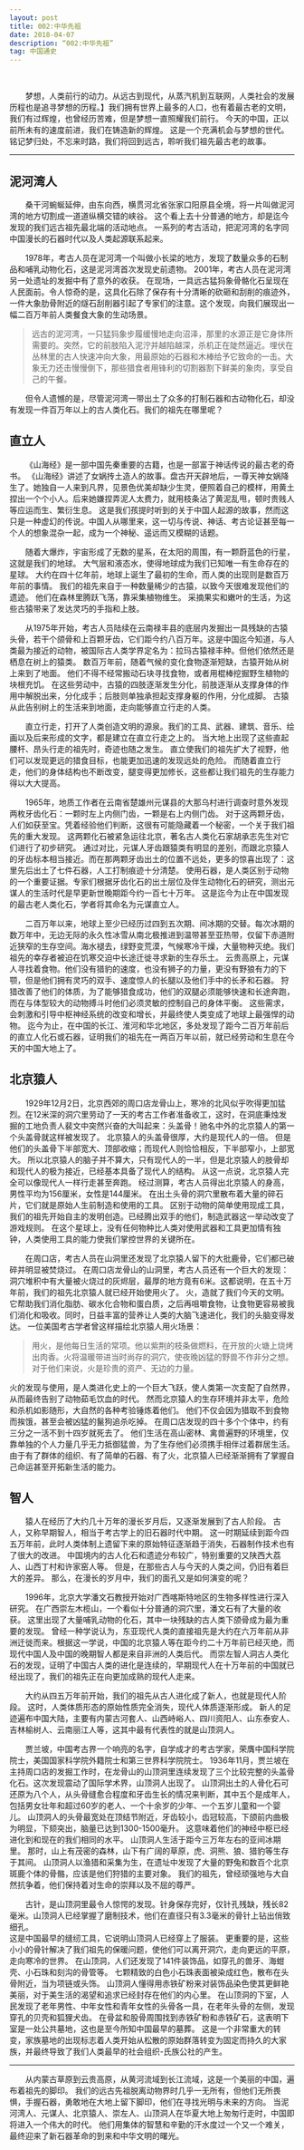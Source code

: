 ```yaml
---
layout: post
title: 002:中华先祖
date: 2018-04-07
description: “002:中华先祖”
tag: 中国通史
---
```


<br/>

&emsp;&emsp;梦想，人类前行的动力。从远古到现代，从蒸汽机到互联网，人类社会的发展历程也是追寻梦想的历程。】我们拥有世界上最多的人口，也有着最古老的文明，我们有过辉煌，也曾经历苦难，但是梦想一直照耀我们前行。
今天的中国，正以前所未有的速度前进，我们在铸造新的辉煌。
这是一个充满机会与梦想的世代。
铭记梦归处，不忘来时路，我们将回到远古，聆听我们祖先最古老的故事。

****


## 泥河湾人

&emsp;&emsp;桑干河蜿蜒延伸，由东向西，横贯河北省张家口阳原县全境，将一片叫做泥河湾的地方切割成一道道纵横交错的峡谷。
这个看上去十分普通的地方，却是迄今发现的我们远古祖先最北端的活动地点。
一系列的考古活动，把泥河湾的名字同中国漫长的石器时代以及人类起源联系起来。

&emsp;&emsp;1978年，考古人员在泥河湾一个叫做小长梁的地方，发现了数量众多的石制品和哺乳动物化石，这是泥河湾首次发现史前遗物。
2001年，考古人员在泥河湾另一处遗址的发掘中有了意外的收获。
在现场，一具远古猛犸象骨骼化石呈现在人民面前。令人惊奇的是，这具化石除了保存有十分清晰的砍砸和刮削的痕迹外，一件大象肋骨附近的燧石刮削器引起了专家们的注意。这个发现，向我们展现出一幅二百万年前人类餐食大象的生动场景。

>远古的泥河湾，一只猛犸象步履缓慢地走向沼泽，那里的水源正是它身体所需要的。突然，它的前肢陷入泥泞并越陷越深，杀机正在陡然逼近。埋伏在丛林里的古人快速冲向大象，用最原始的石器和木棒给予它致命的一击。大象无力还击慢慢倒下，那些猎食者用锋利的切割器割下鲜美的象肉，享受自己的午餐。

&emsp;&emsp;但令人遗憾的是，尽管泥河湾一带出土了众多的打制石器和古动物化石，却没有发现一件百万年以上的古人类化石。我们的祖先在哪里呢？


## 直立人

&emsp;&emsp;《山海经》是一部中国先秦重要的古籍，也是一部富于神话传说的最古老的奇书。
《山海经》讲述了女娲抟土造人的故事。盘古开天辟地后，一尊天神女娲降生了。她独自一人来到凡界，见景色优美却缺少生灵，便照着自己的模样，用黄土捏出一个个小人。后来她嫌捏弄泥人太费力，就用枝条沾了黄泥乱甩，顿时贵贱人等应运而生、繁衍生息。
这是我们孩提时听到的关于中国人起源的故事，然而这只是一种虚幻的传说。中国人从哪里来，这一切与传说、神话、考古论证甚至每一个人的想象混杂一起，成为一个神秘、遥远而又模糊的话题。 

&emsp;&emsp;随着大爆炸，宇宙形成了无数的星系，在太阳的周围，有一颗蔚蓝色的行星，这就是我们的地球。
大气层和液态水，使得地球成为我们已知唯一有生命存在的星球。
大约在四十亿年前，地球上诞生了最初的生命，而人类的出现则是数百万年前的事情。
我们的祖先来自于一种数量稀少的古猿，以致今天很难发现他们的遗迹。
他们在森林里腾跃飞荡，靠采集植物维生。
采摘果实和嫩叶的生活，为这些古猿带来了发达灵巧的手指和上肢。

&emsp;&emsp;从1975年开始，考古人员陆续在云南禄丰县的底层内发掘出一具残缺的古猿头骨，若干个颌骨和上百颗牙齿，它们距今约八百万年。这是中国迄今知道，与人类最为接近的动物，被国际古人类学界定名为：拉玛古猿禄丰种。但他们依然还是栖息在树上的猿类。
数百万年前，随着气候的变化食物逐渐短缺，古猿开始从树上来到了地面。
他们不得不经常搬动石块寻找食物，或者用棍棒挖掘野生植物的块根充饥。
在这些劳动中，古猿的四肢逐渐发生分化，前肢逐渐从支撑身体的作用中解脱出来，分化成手；后肢则单独承担起支撑身躯的作用，分化成脚。
古猿从此告别树上的生活来到地面，走向能够直立行走的人类。

&emsp;&emsp;直立行走，打开了人类创造文明的源泉。我们的工具、武器、建筑、音乐、绘画以及后来形成的文字，都是建立在直立行走之上的。
当大地上出现了这些直起腰杆、昂头行走的祖先时，奇迹也随之发生。
直立使我们的祖先扩大了视野，他们可以发现更远的猎食目标，也能更加迅速的发现远处的危险。
而随着直立行走，他们的身体结构也不断改变，腿变得更加修长，这些都让我们祖先的生存能力得以大大提高。

&emsp;&emsp;1965年，地质工作者在云南省楚雄州元谋县的大那乌村进行调查时意外发现两枚牙齿化石：一颗时左上内侧门齿，一颗是右上内侧门齿。
对于这两颗牙齿，人们如获至宝。凭着经验他们判断，这很有可能隐藏着一个秘密，一个关于我们祖先的重大发现。
这两颗化石被紧急运往北京，著名古人类化石家胡承志先生对它们进行了初步研究。
通过对比，元谋人牙齿跟猿类有明显的差别，而跟北京猿人的牙齿标本相当接近。而在那两颗牙齿出土的位置不远处，更多的惊喜出现了：这里先后出土了七件石器，人工打制痕迹十分清楚。
使用石器，是人类区别于动物的一个重要证据。专家们根据牙齿化石的出土层位及伴生动物化石的研究，测出元谋人的生活时代是早更新世晚期距今约一百七十万年。
这是迄今为止在中国发现的最古老人类化石，学者将其命名为元谋直立人。

&emsp;&emsp;二百万年以来，地球上至少已经历过四到五次期、间冰期的交替。每次冰期的数万年中，无边无际的永久性冰雪从南北极推进到温带甚至亚热带，仅留下赤道附近狭窄的生存空间。海水褪去，绿野变荒漠，气候寒冷干燥，大量物种灭绝。我们祖先的幸存者被迫在饥寒交迫中长途迁徙寻求新的生存乐土。
云贵高原上，元谋人寻找着食物。他们没有猎豹的速度，也没有狮子的力量，更没有野狼有力的下颚，但是他们拥有灵巧的双手、速度惊人的长腿以及他们手中的长矛和石器。
狩猎改善了他们的体质，为了能够猎食成功，他们的双腿必须能够快速和长途奔跑，而在与体型较大的动物搏斗时他们必须灵敏的控制自己的身体平衡。
这些需求，会刺激和引导中枢神经系统的改变和增长，并最终使人类变成了地球上最强悍的动物。
迄今为止，在中国的长江、淮河和华北地区，多处发现了距今二百万年前后的直立人化石或石器，证明我们的祖先在一两百万年以前，就已经劳动和生息在今天的中国大地上了。

## 北京猿人

&emsp;&emsp;1929年12月2日，北京西郊的周口店龙骨山上，寒冷的北风似乎吹得更加猛烈。在12米深的洞穴里劳动了一天的考古工作者准备收工，这时，在洞底秉烛发掘的工地负责人裴文中突然兴奋的大叫起来：头盖骨！驰名中外的北京猿人的第一个头盖骨就这样被发现了。
北京猿人的头盖骨很厚，大约是现代人的一倍。
但是他们的头盖骨下半部宽大、顶部收缩；而现代人则恰恰相反，下半部窄小，上部宽大。
所以北京猿人的脑子并不算大，只有现代人的一半，但是北京猿人的肢骨却和现代人的极为接近，已经基本具备了现代人的结构。
从这一点说，北京猿人完全可以像现代人一样行走甚至奔跑。
经过测算，考古人员得出北京猿人的身高，男性平均为156厘米，女性是144厘米。
在出土头骨的洞穴里散布着大量的碎石片，它们就是原始人生前制造和使用的工具。
区别于动物的简单使用现成工具，我们的祖先开始自主的发明创造。已经腾出双手的他们，制造武器这一举动改变了游戏规则。
在这个星球上，没有任何物种比人类对使用武器和工具更加情有独钟，人类使用工具的能力使我们掌控世界的关键所在。

&emsp;&emsp;在周口店，考古人员在山洞里还发现了北京猿人留下的大批鹿骨，它们都已破碎并明显被焚烧过。
在周口店龙骨山的山洞里，考古人员还有一个巨大的发现：洞穴堆积中有大量被火烧过的灰烬层，最厚的地方竟有6米。这都说明，在五十万年前，我们的祖先北京猿人就已经开始使用火了。
火，造就了我们今天的文明。它帮助我们消化脂肪、碳水化合物和蛋白质，之后再咀嚼食物，让食物更容易被我们消化和吸收。同时，日益丰富的营养让人类的大脑飞速进化，我们的头脑变得发达。
一位美国考古学者曾这样描绘北京猿人用火场景：

>用火，是他每日生活的常项。他以紫荆的枝条做燃料，在开放的火塘上烧烤出肉香。火将温暖带进当时尚存的洞穴，使夜晚凶猛的野兽不作非分之想。对于他们来说，火是珍贵的资产、无边的力量。

火的发现与使用，是人类进化史上的一个巨大飞跃，使人类第一次支配了自然界，从而最终告别了动物茹毛饮血的时代。
然而北京猿人的生存环境并非太平，危险和杀机如影随形，大自然的各种考验锤炼着他们。
他们不仅会因为猎取不到食物而挨饿，甚至会被凶猛的鬣狗追杀吃掉。
在周口店发现的四十多个个体中，约有三分之一活不到十四岁就死去了。
他们生活在高山密林、禽兽遍野的环境里，仅靠单独的个人力量几乎无力抵御猛兽，为了生存他们必须携手相伴过着群居生活。
由于有了群体的组织、有了简单的石器、有了火，北京猿人已经渐渐拥有了掌握自己命运甚至开拓新生活的能力。

## 智人

&emsp;&emsp;猿人在经历了大约几十万年的漫长岁月后，又逐渐发展到了古人阶段。
古人，又称早期智人，相当于考古学上的旧石器时代中期。
这一时期延续到距今四五万年前，此时人类体制上遗留下来的原始特征逐渐趋于消失，石器制作技术也有了很大的改进。
中国境内的古人化石和遗迹分布较广，特别重要的又陕西大荔人、山西丁村和许家窑人等。
但是，在那些古人与今天的人类之间，仍旧有着巨大的差异。
那么，在漫长的岁月中，我们的面孔又是如何演变的呢？

&emsp;&emsp;1996年，北京大学潘文石教授开始对广西喀斯特地区的生物多样性进行深入研究。
在广西崇左木榄山，一个看似十分普通的洞穴里，潘文石有了大量的收获。
这里出现了大量哺乳动物的化石，其中一块残缺的古人类下颌骨成为最为重要的发现。
曾经一种学说认为，东亚现代人类的直接祖先是大约在六万年前从非洲迁徙而来。根据这一学说，中国的北京猿人等在距今约二十万年前已经灭绝，而现代中国人及中国的晚期智人都是来自非洲的人类后代。
而崇左智人洞古人类化石的发现，证明了中国古人类的进化是连续的，早期现代人在十万年前的中国就已经出现了，我们的祖先正在向更加成熟的现代人走来。

&emsp;&emsp;大约从四五万年前开始，我们的祖先从古人进化成了新人，也就是现代人阶段。
这时，人类体质形态的原始性质完全消失，现代人体质逐渐形成。
新人的足迹遍布中国大陆，主要有内蒙古河套人、山西峙峪人、四川资阳人、山东泰安人、吉林榆树人、云南丽江人等，这其中最有代表性的就是山顶洞人。 

&emsp;&emsp;贾兰坡，中国考古界一个响亮的名字，自学成才的考古学家，荣膺中国科学院院士，美国国家科学院外籍院士和第三世界科学院院士。
1936年11月，贾兰坡在主持周口店的发掘工作时，在龙骨山的山顶洞里连续发现了三个比较完整的头盖骨化石。这次发现震动了国际学术界，山顶洞人出现了。
山顶洞出土的人骨化石可还原为八个人，从头骨缝愈合程度和牙齿生长的情况来判断，其中五个是成年人，包括男女壮年和超过60岁的老人、一个十余岁的少年、一个五岁儿童和一个婴儿。
山顶洞人的头骨最宽处在顶结节附近，牙齿较小，齿冠较高，下颌前内曲极为明显，下颏突出，脑量已达到1300-1500毫升。
这意味着他们的神经中枢已经进化到和现在的我们相同的水平。
山顶洞人生活于距今三万年左右的亚间冰期里。
那时，山上有茂密的森林，山下有广阔的草原，虎、洞熊、狼、猎豹等生存于其间。
山顶洞人以渔猎和采集为生，在遗址中发现了大量的野兔和数百个北京斑鹿个体的骨骼，应该是他们狩猎的主要对象。 
我们的祖先，曾经顽强地与大自然抗争着，他们保持着对生命的崇拜以及不屈的尊严。

&emsp;&emsp;古针，是山顶洞里最令人惊愕的发现。针身保存完好，仅针孔残缺，残长82毫米。山顶洞人已经掌握了磨制技术，他们在直径只有3.3毫米的骨针上钻出俏致细孔。  
这是中国最早的缝纫工具，它说明山顶洞人已经穿上了服装。
更重要的是，这些小小的骨针解决了我们祖先的保暖问题，使他们可以离开洞穴，走向更远的平原，走向寒冷的世界。
在山顶洞，人们还发现了141件装饰品，如穿孔的兽牙、海蚶壳、小石珠和刻沟的骨管等。
七颗精致的白色小石珠表面被染成红色，散布在头骨附近，当为项链或头饰。
山顶洞人懂得用赤铁矿粉来对装饰品染色使其更鲜艳美丽，对于美生活的渴望和追求已经封存在他们的内心里。
在山顶洞的下室，人民发现了老年男性、中年女性和青年女性的头骨各一具，在老年头骨的左侧，发现穿孔的贝壳和狐狸犬齿。
在骨盆和股骨周围找到赤铁矿粉和赤铁矿石，这表明下室是一处公共墓地，这也是至今所知中国最早的墓葬。
这是一个非常重大的转变，家族墓地的出现标志着人类开始从松散的原始群落转变为固定而持久的大家族，并最终导致了我们人类最早的社会组织-氏族公社的产生。

***

&emsp;&emsp;从内蒙古草原到云贵高原，从黄河流域到长江流域，这是一个美丽的中国，遍布着祖先的脚印。 
我们的远古先祖脱离动物界时几乎一无所有，但他们无所畏惧，手握石器，勇敢地在大地上留下脚印，他们在寻找光明与未来的方向。 
当泥河湾人、元谋人、北京猿人、崇左人、山顶洞人在华夏大地上匆匆行走时，中国即将进入一个伟大的时代。 
他们用集体的智慧和辛勤的汗水度过一个又一个难关，最终迎来了新石器革命的到来和中华文明的曙光。
